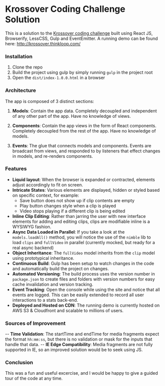 # Krossover Coding Challenge Solution
This is a solution to the [Krossover coding challenge](coding-challenge.pdf) built using React JS, Browserify, LessCSS, Gulp and EventEmitter. A running demo can be found here: http://krossover.thinkloop.com/

### Installation
1. Clone the repo
2. Build the project using gulp by simply running `gulp` in the project root
3. Open the `dist/index-1.0.0.html` in a browser

### Architecture
The app is composed of 3 distinct sections:
1. **Models**: Contain the app data. Completely decoupled and independent of any other part of the app. Have no knowledge of views.

2. **Components**: Contain the app views in the form of React components. Completely decoupled from the rest of the app. Have no knowledge of models.

3. **Events**: The glue that connects models and components. Events are broadcast from views, and responded to by listeners that effect changes in models, and re-renders components.

### Features
- **Liquid layout**: When the browser is expanded or contracted, elements adjust accordingly to fit on screen.
- **Intricate States**: Various elements are displayed, hidden or styled based on specific context, for example:
    - Save button does not show up if clip contents are empty
    - Play button changes style when a clip is played
    - Video stops playing if a different clip is being edited
- **Inline Clip Editing**: Rather than jarring the user with new interface elements for adding and editing clips, clips are modifiable inline is a WYSIWYG fashion.
- **Async Data Loaded in Parallel**: If you take a look at the `models.loadAll()` method, you will notice the use of the `nimble` lib to load `clips` and `fullVideo` in parallel (currently mocked, but ready for a real async backend)
- **Object Inheritance**: The `fullVideo` model inherits from the `clip` model using prototypical inheritance.
- **Continuous Build**: Gulp has been setup to watch changes in the code and automatically build the project on changes.
- **Automated Versioning**: The build process uses the version number in `package.json` to create files and folders with version numbers for easy cache invalidation and version tracking.
- **Event Tracking**: Open the console while using the site and notice that all events are logged. This can be easily extended to record all user interactions to a stats back-end.
- **Deployed and Hosted on CDN**: The running demo is currently hosted on AWS S3 & Cloudfront and scalable to millions of users.


### Sources of Improvement
-- **Time Validation**: The startTime and endTime for media fragments expect the format `hh:mm:ss`, but there is no validation or mask for the inputs that handle that data.
-- **IE Edge Compatibility**: Media fragments are not fully supported in IE, so an improved solution would be to seek using JS.

### Conclusion
This was a fun and useful excercise, and I would be happy to give a guided tour of the code at any time. 